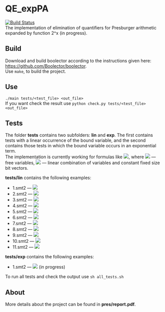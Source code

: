 # QE_expPA
[![Build Status](https://travis-ci.org/AnzhelaSukhanova/QE_expPA.svg?branch=main)](https://travis-ci.org/AnzhelaSukhanova/QE_expPA)  
The implementation of elimination of quantifiers for Presburger arithmetic expanded by function 2^x (in progress).

## Build
Download and build boolector according to the instructions given here: https://github.com/Boolector/boolector.  
Use `make`, to build the project.

## Use
`./main tests/<test_file> <out_file>`  
If you want check the result use `python check.py tests/<test_file> <out_file>`

## Tests
The folder **tests** contains two subfolders: **lin** and **exp**. The first contains tests with a linear occurrence of the bound variable, and the second contains those tests in which the bound variable occurs in an exponential term.  
The implementation is currently working for formulas like <img src="https://render.githubusercontent.com/render/math?math=\exists x:$\bigwedge\limits_{1\leq i\leq p, 1\leq j\leq q} g_j(\overline{y})\leq x\wedge x\leq g_i(\overline{y})$">, where <img src="https://render.githubusercontent.com/render/math?math=$\overline{y}$"> — free variables, <img src="https://render.githubusercontent.com/render/math?math=$g_i(\overline{y}), g_j(\overline{y})$"> — linear combination of variables and constant fixed size bit vectors.  

**tests/lin** contains the following examples:  
* 1.smt2 — <img src="https://render.githubusercontent.com/render/math?math=\exists x:x\leq y">  
* 2.smt2 — <img src="https://render.githubusercontent.com/render/math?math=\exists x:y\cdot 3\leq x\wedge x\leq y\cdot 7">  
* 3.smt2 — <img src="https://render.githubusercontent.com/render/math?math=\exists x:y\leq x\wedge 2\leq x\wedge z\leq x">   
* 4.smt2 — <img src="https://render.githubusercontent.com/render/math?math=\exists x:x\leq 2\wedge 3\leq x">  
* 5.smt2 — <img src="https://render.githubusercontent.com/render/math?math=\exists x:y\cdot 3\leq x\wedge x\leq y\cdot 12">  
* 6.smt2 — <img src="https://render.githubusercontent.com/render/math?math=\exists x:x\leq y\cdot 3\wedge z\leq x\wedge x\leq t">  
* 7.smt2 — <img src="https://render.githubusercontent.com/render/math?math=\exists x:x\leq y+z">  
* 8.smt2 — <img src="https://render.githubusercontent.com/render/math?math=\exists x:x\leq y\cdot 5+8">  
* 9.smt2 — <img src="https://render.githubusercontent.com/render/math?math=\exists x:x\leq y\cdot 2+z\wedge y\cdot 10\leq x">  
* 10.smt2 — <img src="https://render.githubusercontent.com/render/math?math=\exists x:x\leq y\cdot 5+7\wedge (y+z)\cdot 8\leq x">  
* 11.smt2 — <img src="https://render.githubusercontent.com/render/math?math=\exists x:x\leq y+((9+2)+z)">  

**tests/exp** contains the following examples:  
* 1.smt2 — <img src="https://render.githubusercontent.com/render/math?math=\exists x:x^2\leq y"> (in progress)  

To run all tests and check the output use `sh all_tests.sh`

## About
More details about the project can be found in **pres/report.pdf**.
